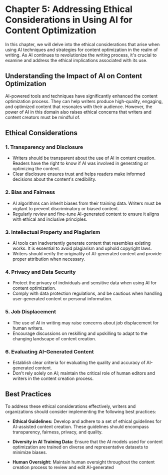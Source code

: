 Chapter 5: Addressing Ethical Considerations in Using AI for Content Optimization
=================================================================================

In this chapter, we will delve into the ethical considerations that arise when using AI techniques and strategies for content optimization in the realm of writing. As AI continues to revolutionize the writing process, it's crucial to examine and address the ethical implications associated with its use.

Understanding the Impact of AI on Content Optimization
------------------------------------------------------

AI-powered tools and techniques have significantly enhanced the content optimization process. They can help writers produce high-quality, engaging, and optimized content that resonates with their audience. However, the power of AI in this domain also raises ethical concerns that writers and content creators must be mindful of.

Ethical Considerations
----------------------

### 1. **Transparency and Disclosure**

* Writers should be transparent about the use of AI in content creation. Readers have the right to know if AI was involved in generating or optimizing the content.
* Clear disclosure ensures trust and helps readers make informed decisions about the content's credibility.

### 2. **Bias and Fairness**

* AI algorithms can inherit biases from their training data. Writers must be vigilant to prevent discriminatory or biased content.
* Regularly review and fine-tune AI-generated content to ensure it aligns with ethical and inclusive principles.

### 3. **Intellectual Property and Plagiarism**

* AI tools can inadvertently generate content that resembles existing works. It is essential to avoid plagiarism and uphold copyright laws.
* Writers should verify the originality of AI-generated content and provide proper attribution when necessary.

### 4. **Privacy and Data Security**

* Protect the privacy of individuals and sensitive data when using AI for content optimization.
* Comply with data protection regulations, and be cautious when handling user-generated content or personal information.

### 5. **Job Displacement**

* The use of AI in writing may raise concerns about job displacement for human writers.
* Encourage discussions on reskilling and upskilling to adapt to the changing landscape of content creation.

### 6. **Evaluating AI-Generated Content**

* Establish clear criteria for evaluating the quality and accuracy of AI-generated content.
* Don't rely solely on AI; maintain the critical role of human editors and writers in the content creation process.

Best Practices
--------------

To address these ethical considerations effectively, writers and organizations should consider implementing the following best practices:

* **Ethical Guidelines:** Develop and adhere to a set of ethical guidelines for AI-assisted content creation. These guidelines should encompass transparency, fairness, privacy, and quality.

* **Diversity in AI Training Data:** Ensure that the AI models used for content optimization are trained on diverse and representative datasets to minimize biases.

* **Human Oversight:** Maintain human oversight throughout the content creation process to review and edit AI-generated

